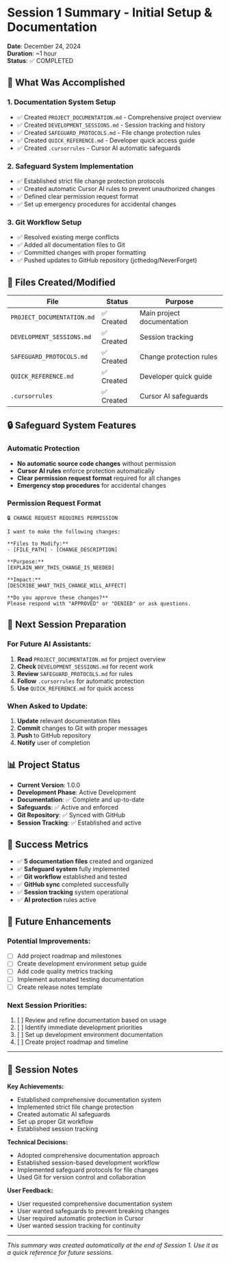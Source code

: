 # Session 1 Summary - Initial Setup & Documentation

**Date**: December 24, 2024  
**Duration**: ~1 hour  
**Status**: ✅ COMPLETED

## 🎯 What Was Accomplished

### 1. Documentation System Setup
- ✅ Created `PROJECT_DOCUMENTATION.md` - Comprehensive project overview
- ✅ Created `DEVELOPMENT_SESSIONS.md` - Session tracking and history
- ✅ Created `SAFEGUARD_PROTOCOLS.md` - File change protection rules
- ✅ Created `QUICK_REFERENCE.md` - Developer quick access guide
- ✅ Created `.cursorrules` - Cursor AI automatic safeguards

### 2. Safeguard System Implementation
- ✅ Established strict file change protection protocols
- ✅ Created automatic Cursor AI rules to prevent unauthorized changes
- ✅ Defined clear permission request format
- ✅ Set up emergency procedures for accidental changes

### 3. Git Workflow Setup
- ✅ Resolved existing merge conflicts
- ✅ Added all documentation files to Git
- ✅ Committed changes with proper formatting
- ✅ Pushed updates to GitHub repository (jcthedog/NeverForget)

## 📁 Files Created/Modified

| File | Status | Purpose |
|------|--------|---------|
| `PROJECT_DOCUMENTATION.md` | ✅ Created | Main project documentation |
| `DEVELOPMENT_SESSIONS.md` | ✅ Created | Session tracking |
| `SAFEGUARD_PROTOCOLS.md` | ✅ Created | Change protection rules |
| `QUICK_REFERENCE.md` | ✅ Created | Developer quick guide |
| `.cursorrules` | ✅ Created | Cursor AI safeguards |

## 🔒 Safeguard System Features

### Automatic Protection
- **No automatic source code changes** without permission
- **Cursor AI rules** enforce protection automatically
- **Clear permission request format** required for all changes
- **Emergency stop procedures** for accidental changes

### Permission Request Format
```
🔒 CHANGE REQUEST REQUIRES PERMISSION

I want to make the following changes:

**Files to Modify:**
- [FILE_PATH] - [CHANGE_DESCRIPTION]

**Purpose:**
[EXPLAIN_WHY_THIS_CHANGE_IS_NEEDED]

**Impact:**
[DESCRIBE_WHAT_THIS_CHANGE_WILL_AFFECT]

**Do you approve these changes?**
Please respond with "APPROVED" or "DENIED" or ask questions.
```

## 🚀 Next Session Preparation

### For Future AI Assistants:
1. **Read** `PROJECT_DOCUMENTATION.md` for project overview
2. **Check** `DEVELOPMENT_SESSIONS.md` for recent work
3. **Review** `SAFEGUARD_PROTOCOLS.md` for rules
4. **Follow** `.cursorrules` for automatic protection
5. **Use** `QUICK_REFERENCE.md` for quick access

### When Asked to Update:
1. **Update** relevant documentation files
2. **Commit** changes to Git with proper messages
3. **Push** to GitHub repository
4. **Notify** user of completion

## 📊 Project Status

- **Current Version**: 1.0.0
- **Development Phase**: Active Development
- **Documentation**: ✅ Complete and up-to-date
- **Safeguards**: ✅ Active and enforced
- **Git Repository**: ✅ Synced with GitHub
- **Session Tracking**: ✅ Established and active

## 🎉 Success Metrics

- ✅ **5 documentation files** created and organized
- ✅ **Safeguard system** fully implemented
- ✅ **Git workflow** established and tested
- ✅ **GitHub sync** completed successfully
- ✅ **Session tracking** system operational
- ✅ **AI protection** rules active

## 🔮 Future Enhancements

### Potential Improvements:
- [ ] Add project roadmap and milestones
- [ ] Create development environment setup guide
- [ ] Add code quality metrics tracking
- [ ] Implement automated testing documentation
- [ ] Create release notes template

### Next Session Priorities:
1. [ ] Review and refine documentation based on usage
2. [ ] Identify immediate development priorities
3. [ ] Set up development environment documentation
4. [ ] Create project roadmap and timeline

---

## 📝 Session Notes

**Key Achievements:**
- Established comprehensive documentation system
- Implemented strict file change protection
- Created automatic AI safeguards
- Set up proper Git workflow
- Established session tracking

**Technical Decisions:**
- Adopted comprehensive documentation approach
- Established session-based development workflow
- Implemented safeguard protocols for file changes
- Used Git for version control and collaboration

**User Feedback:**
- User requested comprehensive documentation system
- User wanted safeguards to prevent breaking changes
- User required automatic protection in Cursor
- User wanted session tracking for continuity

---

*This summary was created automatically at the end of Session 1. Use it as a quick reference for future sessions.*
